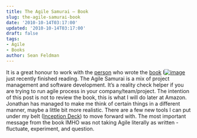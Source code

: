 ```yaml
---
title: The Agile Samurai – Book
slug: the-agile-samurai-book
date: '2010-10-14T03:17:00'
updated: '2010-10-14T03:17:00'
draft: false
tags:
- Agile
- Books
author: Sean Feldman
---
```



It is a great honour to work with the [person](http://agilewarrior.wordpress.com/) who wrote the [book](http://www.amazon.com/Agile-Samurai-Masters-Deliver-Software/dp/1934356581) I[![image](https://aspblogs.blob.core.windows.net/media/sfeldman/Media/image_1D544DB9.png "image")](http://www.amazon.com/Agile-Samurai-Masters-Deliver-Software/dp/1934356581) just recently finished reading. The Agile Samurai is a mix of project management and software development. It’s a reality check helper if you are trying to run agile process in your company/team/project. The intention of this post is not to review the book, this is what I will do later at Amazon. Jonathan has managed to make me think of certain things in a different manner, maybe a little bit more realistic. There are a few new tools I can put under my belt ([Inception Deck](http://www.pragprog.com/magazines/2010-10/way-of-the-agile-warrior)) to move forward with. The most important message from the book IMHO was not taking Agile literally as written - fluctuate, experiment, and question.


